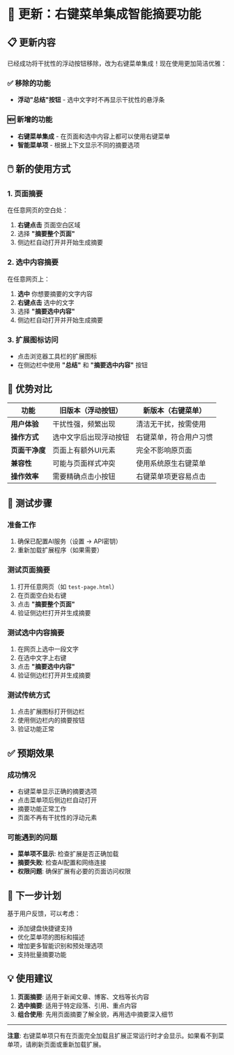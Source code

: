 # 🎉 更新：右键菜单集成智能摘要功能

## 📋 更新内容

已经成功将干扰性的浮动按钮移除，改为右键菜单集成！现在使用更加简洁优雅：

### ✅ 移除的功能
- **浮动"总结"按钮** - 选中文字时不再显示干扰性的悬浮条

### 🆕 新增的功能
- **右键菜单集成** - 在页面和选中内容上都可以使用右键菜单
- **智能菜单项** - 根据上下文显示不同的摘要选项

## 🖱️ 新的使用方式

### 1. 页面摘要
在任意网页的空白处：
1. **右键点击** 页面空白区域
2. 选择 **"摘要整个页面"**
3. 侧边栏自动打开并开始生成摘要

### 2. 选中内容摘要
在任意网页上：
1. **选中** 你想要摘要的文字内容
2. **右键点击** 选中的文字
3. 选择 **"摘要选中内容"**
4. 侧边栏自动打开并开始生成摘要

### 3. 扩展图标访问
- 点击浏览器工具栏的扩展图标
- 在侧边栏中使用 **"总结"** 和 **"摘要选中内容"** 按钮

## 🎯 优势对比

| 功能 | 旧版本（浮动按钮） | 新版本（右键菜单） |
|------|-------|-------|
| **用户体验** | 干扰性强，频繁出现 | 清洁无干扰，按需使用 |
| **操作方式** | 选中文字后出现浮动按钮 | 右键菜单，符合用户习惯 |
| **页面干净度** | 页面上有额外UI元素 | 完全不影响原页面 |
| **兼容性** | 可能与页面样式冲突 | 使用系统原生右键菜单 |
| **操作效率** | 需要精确点击小按钮 | 右键菜单项更容易点击 |

## 🔧 测试步骤

### 准备工作
1. 确保已配置AI服务（设置 → API密钥）
2. 重新加载扩展程序（如果需要）

### 测试页面摘要
1. 打开任意网页（如 `test-page.html`）
2. 在页面空白处右键
3. 点击 **"摘要整个页面"**
4. 验证侧边栏打开并生成摘要

### 测试选中内容摘要
1. 在网页上选中一段文字
2. 在选中文字上右键
3. 点击 **"摘要选中内容"**
4. 验证侧边栏打开并生成摘要

### 测试传统方式
1. 点击扩展图标打开侧边栏
2. 使用侧边栏内的摘要按钮
3. 验证功能正常

## ✅ 预期效果

### 成功情况
- 右键菜单显示正确的摘要选项
- 点击菜单项后侧边栏自动打开
- 摘要功能正常工作
- 页面不再有干扰性的浮动元素

### 可能遇到的问题
- **菜单项不显示**: 检查扩展是否正确加载
- **摘要失败**: 检查AI配置和网络连接
- **权限问题**: 确保扩展有必要的页面访问权限

## 🚀 下一步计划

基于用户反馈，可以考虑：
- 添加键盘快捷键支持
- 优化菜单项的图标和描述
- 增加更多智能识别和预处理选项
- 支持批量摘要功能

## 💡 使用建议

1. **页面摘要**: 适用于新闻文章、博客、文档等长内容
2. **选中摘要**: 适用于特定段落、引用、重点内容
3. **组合使用**: 先用页面摘要了解全貌，再用选中摘要深入细节

---

**注意**: 右键菜单项只有在页面完全加载且扩展正常运行时才会显示。如果看不到菜单项，请刷新页面或重新加载扩展。